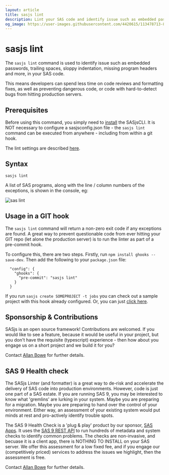 ```yaml
---
layout: article
title: sasjs lint
description: Lint your SAS code and identify issue such as embedded passwords, trailing spaces, sloppy indentation, missing program headers and more.
og_image: https://user-images.githubusercontent.com/4420615/113478713-800e1d00-9482-11eb-90c1-10a80a41be1a.png
---
```


# sasjs lint

The `sasjs lint` command is used to identify issue such as embedded passwords, trailing spaces, sloppy indentation, missing program headers and more, in your SAS code.

This means developers can spend less time on code reviews and formatting fixes, as well as preventing dangerous code, or code with hard-to-detect bugs from hitting production servers.


## Prerequisites

Before using this command, you simply need to [install](/installation) the SASjsCLI.  It is NOT necessary to configure a sasjsconfig.json file - the `sasjs lint` command can be executed from anywhere - including from within a git hook.  

The lint settings are described [here](https://github.com/sasjs/lint/blob/main/README.md).

## Syntax

```
sasjs lint
```

A list of SAS programs, along with the line / column numbers of the exceptions, is shown in the console, eg:

![sas lint](https://user-images.githubusercontent.com/4420615/113478713-800e1d00-9482-11eb-90c1-10a80a41be1a.png)

## Usage in a GIT hook

The `sasjs lint` command will return a non-zero exit code if any exceptions are found.  A great way to prevent questionable code from ever hitting your GIT repo (let alone the production server) is to run the linter as part of a pre-commit hook.

To configure this, there are two steps.  Firstly, run `npm install ghooks --save-dev`.  Then add the following to your `package.json` file:

```
  "config": {
    "ghooks": {
      "pre-commit": "sasjs lint"
    }
  }
```

If you run `sasjs create SOMEPROJECT -t jobs` you can check out a sample project with this hook already configured.  Or, you can just [click here](https://gitpod.io/#https://github.com/sasjs/template_jobs).


## Sponsorship & Contributions

SASjs is an open source framework!  Contributions are welcomed.  If you would like to see a feature, because it would be useful in your project, but you don't have the requisite (typescript) experience - then how about you engage us on a short project and we build it for you?

Contact [Allan Bowe](https://www.linkedin.com/in/allanbowe/) for further details.

## SAS 9 Health check

The SASjs Linter (and formatter) is a great way to de-risk and accelerate the delivery of SAS code into production environments.  However, code is just one part of a SAS estate.  If you are running SAS 9, you may be interested to know what 'gremlins' are lurking in your system.  Maybe you are preparing for a migration.  Maybe you are preparing to hand over the control of your environment.  Either way, an assessment of your existing system would put minds at rest and pro-actively identify trouble spots.

The SAS 9 Health Check is a 'plug & play' product by our sponsor, [SAS Apps](https://sasapps.io).  It uses the [SAS 9 REST API](https://sas9api.io) to run hundreds of metadata and system checks to identify common problems.  The checks are non-invasive, and becuase it is a client app, there is NOTHING TO INSTALL on your SAS server.  We offer this assessment for a low fixed fee, and if you engage our (competitively priced) services to address the issues we highlight, then the assessment is free.

Contact [Allan Bowe](https://www.linkedin.com/in/allanbowe/) for further details.
